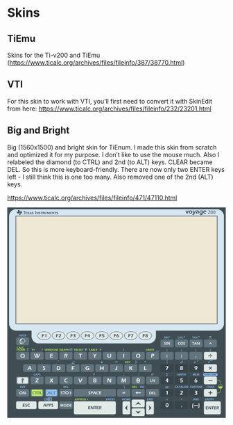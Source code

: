 # Skins

## TiEmu
Skins for the Ti-v200 and TiEmu (https://www.ticalc.org/archives/files/fileinfo/387/38770.html)

## VTI
For this skin to work with VTI, you’ll first need to convert it with SkinEdit from here: https://www.ticalc.org/archives/files/fileinfo/232/23201.html


## Big and Bright
Big (1560x1500) and bright skin for TiEnum.
I made this skin from scratch and optimized it for my purpose. I don’t like to use the mouse much.
Also I relabeled the diamond (to CTRL) and 2nd (to ALT) keys. CLEAR became DEL. So this is more keyboard-friendly. There are now only two ENTER keys left - I still think this is one too many. Also removed one of the 2nd (ALT) keys.

https://www.ticalc.org/archives/files/fileinfo/471/47110.html

![bigandbright](https://github.com/foreachthing/skins/blob/BigBrightBetter/bright%20and%20big/TI-v200-bright-big.jpg)

